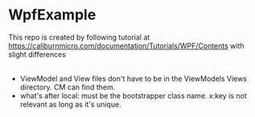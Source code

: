 # WpfExample

This repo is created by following tutorial at https://caliburnmicro.com/documentation/Tutorials/WPF/Contents with slight differences<br><br>

<ul>
<li>ViewModel and View files don't have to be in the ViewModels Views directory. CM can find them.</li>
<li><local:MyBootstrapper x:Key="bootstrapper" />  what's after local: must be the bootstrapper class name.  x:key is not relevant as long as it's unique.</li>
 </ul>
